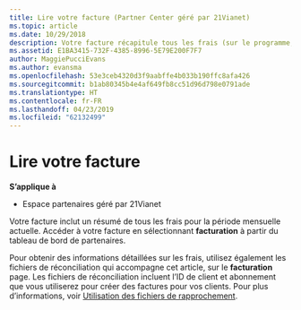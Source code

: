 ```yaml
---
title: Lire votre facture (Partner Center géré par 21Vianet)
ms.topic: article
ms.date: 10/29/2018
description: Votre facture récapitule tous les frais (sur le programme, les produits et les clients) du mois en cours. Accéder à votre facture à partir du tableau de bord du portail partenaires.
ms.assetid: E1BA3415-732F-4385-8996-5E79E200F7F7
author: MaggiePucciEvans
ms.author: evansma
ms.openlocfilehash: 53e3ceb4320d3f9aabffe4b033b190ffc8afa426
ms.sourcegitcommit: b1ab80345b4e4af649fb8cc51d96d798e0791ade
ms.translationtype: HT
ms.contentlocale: fr-FR
ms.lasthandoff: 04/23/2019
ms.locfileid: "62132499"
---
```

# <a name="read-your-bill"></a>Lire votre facture

**S’applique à**

-   Espace partenaires géré par 21Vianet


Votre facture inclut un résumé de tous les frais pour la période mensuelle actuelle. Accéder à votre facture en sélectionnant **facturation** à partir du tableau de bord de partenaires.

Pour obtenir des informations détaillées sur les frais, utilisez également les fichiers de réconciliation qui accompagne cet article, sur le **facturation** page. Les fichiers de réconciliation incluent l’ID de client et abonnement que vous utiliserez pour créer des factures pour vos clients. Pour plus d’informations, voir [Utilisation des fichiers de rapprochement](use-the-reconciliation-files.md).


 

 

 




